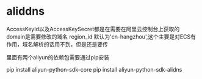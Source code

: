 # aliddns

AccessKeyId以及AccessKeySecret都是在需要在阿里云控制台上获取的
domain是需要修改的域名
region_id 默认为'cn-hangzhou',这个主要是对ECS有作用，域名解析的话用不到，但是还是要传


里面有两个aliyun的依赖包需要通过pip安装

pip install aliyun-python-sdk-core 
pip install aliyun-python-sdk-alidns
